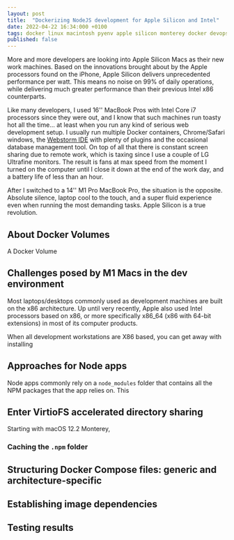 ```yaml
---
layout: post
title:  "Dockerizing NodeJS development for Apple Silicon and Intel"
date: 2022-04-22 16:34:000 +0100
tags: docker linux macintosh pyenv apple silicon monterey docker devops docker-compose development
published: false
---
```


More and more developers are looking into Apple Silicon Macs as their new work machines. Based on the innovations brought about by the Apple processors found on the iPhone, Apple Silicon delivers unprecedented performance per watt. This means no noise on 99% of daily operations, while delivering much greater performance than their previous Intel x86 counterparts. 

Like many developers, I used 16'' MacBook Pros with Intel Core i7 processors since they were out, and I know that such machines run toasty hot all the time... at least when you run any kind of serious web development setup. I usually run multiple Docker containers, Chrome/Safari windows, the [Webstorm IDE](https://www.jetbrains.com/webstorm/) with plenty of plugins and the occasional database management tool. On top of all that there is constant screen sharing due to remote work, which is taxing since I use a couple of LG Ultrafine monitors. The result is fans at max speed from the moment I turned on the computer until I close it down at the end of the work day, and a battery life of less than an hour.

After I switched to a 14'' M1 Pro MacBook Pro, the situation is the opposite. Absolute silence, laptop cool to the touch, and a super fluid experience even when running the most demanding tasks. Apple Silicon is a true revolution.

## About Docker Volumes

A Docker Volume 

## Challenges posed by M1 Macs in the dev environment

Most laptops/desktops commonly used as development machines are built on the x86 architecture. Up until very recently, Apple also used Intel processors based on x86, or more specifically x86_64 (x86 with 64-bit extensions) in most of its computer products. 

When all development workstations are X86 based, you can get away with installing 

## Approaches for Node apps

Node apps commonly rely on a `node_modules` folder that contains all the NPM packages that the app relies on. This 

## Enter VirtioFS accelerated directory sharing

Starting with macOS 12.2 Monterey, 

### Caching the `.npm` folder

## Structuring Docker Compose files: generic and architecture-specific

## Establishing image dependencies

## Testing results
